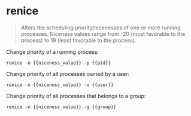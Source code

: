 renice
======

> Alters the scheduling priority/nicenesses of one or more running processes. Niceness values range from -20 (most favorable to the process) to 19 (least favorable to the process).

Change priority of a running process:

    renice -n {{niceness_value}} -p {{pid}}

Change priority of all processes owned by a user:

    renice -n {{niceness_value}} -u {{user}}

Change priority of all processes that belongs to a group:

    renice -n {{niceness_value}} -g {{group}}
